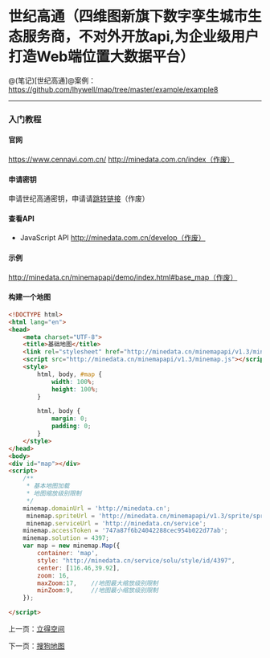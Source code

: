 世纪高通（四维图新旗下数字孪生城市生态服务商，不对外开放api,为企业级用户打造Web端位置大数据平台）
====================

@(笔记)[世纪高通]@案例：https://github.com/lhywell/map/tree/master/example/example8

-------------------

### 入门教程

#### 官网
https://www.cennavi.com.cn/
http://minedata.com.cn/index（作废）

#### 申请密钥
申请世纪高通密钥，申请请[跳转链接](http://minedata.com.cn/user/token)（作废）

#### 查看API
- JavaScript API
http://minedata.com.cn/develop（作废）

#### 示例
http://minedata.cn/minemapapi/demo/index.html#base_map（作废）

#### 构建一个地图

```html
<!DOCTYPE html>
<html lang="en">
<head>
    <meta charset="UTF-8">
    <title>基础地图</title>
    <link rel="stylesheet" href="http://minedata.cn/minemapapi/v1.3/minemap.css">
    <script src="http://minedata.cn/minemapapi/v1.3/minemap.js"></script>
    <style>
        html, body, #map {
            width: 100%;
            height: 100%;
        }

        html, body {
            margin: 0;
            padding: 0;
        }
    </style>
</head>
<body>
<div id="map"></div>
<script>
    /**
     * 基本地图加载
     * 地图缩放级别限制
     */
    minemap.domainUrl = 'http://minedata.cn';
	 minemap.spriteUrl = 'http://minedata.cn/minemapapi/v1.3/sprite/sprite';
	 minemap.serviceUrl = 'http://minedata.cn/service';
    minemap.accessToken = '747a87f6b24042288cec954b022d77ab';
    minemap.solution = 4397;
    var map = new minemap.Map({
        container: 'map',
        style: "http://minedata.cn/service/solu/style/id/4397",
        center: [116.46,39.92],
        zoom: 16,
        maxZoom:17,    //地图最大缩放级别限制
        minZoom:9,     //地图最小缩放级别限制
    });

</script>
```

上一页：[立得空间](https://github.com/lhywell/map/blob/master/docs/1.4README.md)

下一页：[搜狗地图](https://github.com/lhywell/map/blob/master/docs/1.6README.md)
